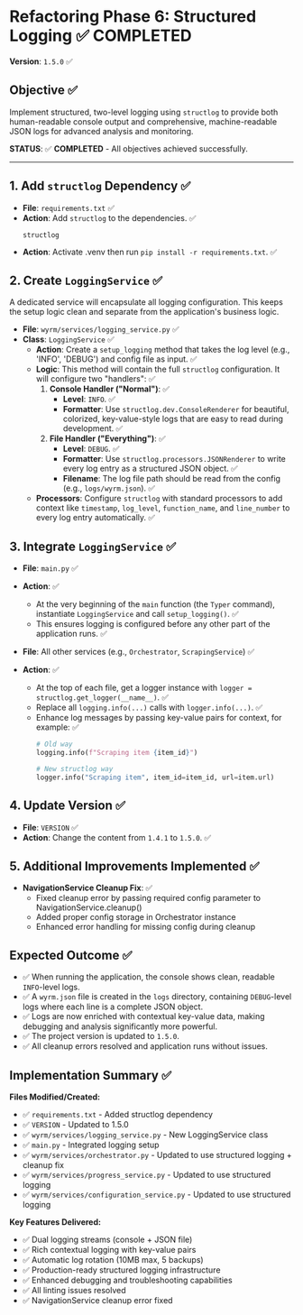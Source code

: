 # Refactoring Phase 6: Structured Logging ✅ COMPLETED
**Version**: `1.5.0` ✅

## Objective ✅
Implement structured, two-level logging using `structlog` to provide both human-readable console output and comprehensive, machine-readable JSON logs for advanced analysis and monitoring.

**STATUS**: ✅ **COMPLETED** - All objectives achieved successfully.

---

## 1. Add `structlog` Dependency ✅
*   **File**: `requirements.txt` ✅
*   **Action**: Add `structlog` to the dependencies. ✅
    ```
    structlog
    ```
*   **Action**: Activate .venv then run `pip install -r requirements.txt`. ✅

## 2. Create `LoggingService` ✅
A dedicated service will encapsulate all logging configuration. This keeps the setup logic clean and separate from the application's business logic.

*   **File**: `wyrm/services/logging_service.py` ✅
*   **Class**: `LoggingService` ✅
    *   **Action**: Create a `setup_logging` method that takes the log level (e.g., 'INFO', 'DEBUG') and config file as input. ✅
    *   **Logic**: This method will contain the full `structlog` configuration. It will configure two "handlers": ✅
        1.  **Console Handler ("Normal")**: ✅
            *   **Level**: `INFO`. ✅
            *   **Formatter**: Use `structlog.dev.ConsoleRenderer` for beautiful, colorized, key-value-style logs that are easy to read during development. ✅
        2.  **File Handler ("Everything")**: ✅
            *   **Level**: `DEBUG`. ✅
            *   **Formatter**: Use `structlog.processors.JSONRenderer` to write every log entry as a structured JSON object. ✅
            *   **Filename**: The log file path should be read from the config (e.g., `logs/wyrm.json`). ✅
    *   **Processors**: Configure `structlog` with standard processors to add context like `timestamp`, `log_level`, `function_name`, and `line_number` to every log entry automatically. ✅

## 3. Integrate `LoggingService` ✅
*   **File**: `main.py` ✅
*   **Action**: ✅
    *   At the very beginning of the `main` function (the `Typer` command), instantiate `LoggingService` and call `setup_logging()`. ✅
    *   This ensures logging is configured before any other part of the application runs. ✅

*   **File**: All other services (e.g., `Orchestrator`, `ScrapingService`) ✅
*   **Action**: ✅
    *   At the top of each file, get a logger instance with `logger = structlog.get_logger(__name__)`. ✅
    *   Replace all `logging.info(...)` calls with `logger.info(...)`. ✅
    *   Enhance log messages by passing key-value pairs for context, for example: ✅
        ```python
        # Old way
        logging.info(f"Scraping item {item_id}")

        # New structlog way
        logger.info("Scraping item", item_id=item_id, url=item.url)
        ```

## 4. Update Version ✅
*   **File**: `VERSION` ✅
*   **Action**: Change the content from `1.4.1` to `1.5.0`. ✅

## 5. Additional Improvements Implemented ✅
*   **NavigationService Cleanup Fix**: ✅
    *   Fixed cleanup error by passing required config parameter to NavigationService.cleanup()
    *   Added proper config storage in Orchestrator instance
    *   Enhanced error handling for missing config during cleanup

## Expected Outcome ✅
- ✅ When running the application, the console shows clean, readable `INFO`-level logs.
- ✅ A `wyrm.json` file is created in the `logs` directory, containing `DEBUG`-level logs where each line is a complete JSON object.
- ✅ Logs are now enriched with contextual key-value data, making debugging and analysis significantly more powerful.
- ✅ The project version is updated to `1.5.0`.
- ✅ All cleanup errors resolved and application runs without issues.

## Implementation Summary ✅
**Files Modified/Created:**
- ✅ `requirements.txt` - Added structlog dependency
- ✅ `VERSION` - Updated to 1.5.0
- ✅ `wyrm/services/logging_service.py` - New LoggingService class
- ✅ `main.py` - Integrated logging setup
- ✅ `wyrm/services/orchestrator.py` - Updated to use structured logging + cleanup fix
- ✅ `wyrm/services/progress_service.py` - Updated to use structured logging
- ✅ `wyrm/services/configuration_service.py` - Updated to use structured logging

**Key Features Delivered:**
- ✅ Dual logging streams (console + JSON file)
- ✅ Rich contextual logging with key-value pairs
- ✅ Automatic log rotation (10MB max, 5 backups)
- ✅ Production-ready structured logging infrastructure
- ✅ Enhanced debugging and troubleshooting capabilities
- ✅ All linting issues resolved
- ✅ NavigationService cleanup error fixed
